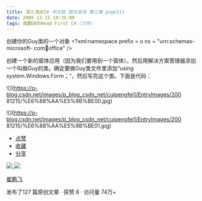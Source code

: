 ```yaml
---
title: 深入浅出C# 中文版 图文皆译 第三章 page111
date: 2008-12-15 10:35:00
tags: 我翻译的Head First C#（习作）
---
```

创建你的Guy类的一个对象  <?xml:namespace prefix = o ns = "urn:schemas-microsoft-
com:office:office" />

创建一个新的窗体应用（因为我们要用到一个窗体）。然后用解决方案管理器添加一个叫做Guy的类。确定要做Guy类文件里添加“using
system.Windows.Form；”，然后写完这个类。下面是代码：

![](https://p-blog.csdn.net/images/p_blog_csdn_net/cuipengfei1/EntryImages/200
81215/%E6%88%AA%E5%9B%BE00.jpg)

![](https://p-blog.csdn.net/images/p_blog_csdn_net/cuipengfei1/EntryImages/200
81215/%E6%88%AA%E5%9B%BE01.jpg)

  * [ 点赞  ](javascript:;)
  * [ 收藏  ](javascript:;)
  * [ 分享 ](javascript:;)

[ ![](https://profile.csdnimg.cn/5/2/5/3_cuipengfei1)
![](https://g.csdnimg.cn/static/user-reg-year/1x/11.png)
](https://blog.csdn.net/cuipengfei1)

[ 崔鹏飞 ](https://blog.csdn.net/cuipengfei1)

发布了127 篇原创文章  ·  获赞 8  ·  访问量 74万+

